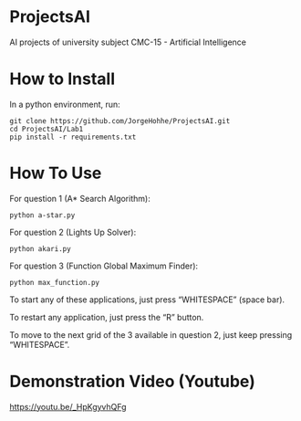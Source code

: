 # ProjectsAI
AI projects of university subject CMC-15 - Artificial Intelligence

# How to Install

In a python environment, run:

```
git clone https://github.com/JorgeHohhe/ProjectsAI.git
cd ProjectsAI/Lab1
pip install -r requirements.txt
```

# How To Use

For question 1 (A* Search Algorithm):

```
python a-star.py
```

For question 2 (Lights Up Solver):

```
python akari.py
```

For question 3 (Function Global Maximum Finder):

```
python max_function.py
```

To start any of these applications, just press “WHITESPACE” (space bar).

To restart any application, just press the “R” button.

To move to the next grid of the 3 available in question 2, just keep pressing “WHITESPACE”.

# Demonstration Video (Youtube)

https://youtu.be/_HpKgyvhQFg
